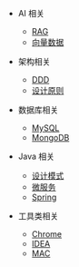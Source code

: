 - AI 相关
    - [RAG](docs/ai/rag.md)
    - [向量数据](docs/ai/vector.md)

- 架构相关
  - [DDD](docs/architecture/ddd.md)
  - [设计原则](docs/architecture/design-principle.md)

- 数据库相关
  - [MySQL](docs/db/mysql.md)
  - [MongoDB](docs/db/mongodb.md)

- Java 相关
  - [设计模式](docs/java/design-pattern.md)
  - [微服务](docs/java/microservice.md)
  - [Spring](docs/java/spring.md)

- 工具类相关
  - [Chrome](docs/tool/chrome.md)
  - [IDEA](docs/tool/idea.md)
  - [MAC](docs/tool/mac.md)